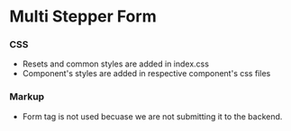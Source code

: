 # Multi Stepper Form

### CSS

- Resets and common styles are added in index.css
- Component's styles are added in respective component's css files

### Markup

- Form tag is not used becuase we are not submitting it to the backend.
